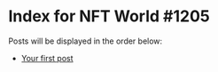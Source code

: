 # Index for NFT World #1205
Posts will be displayed in the order below:

- [Your first post](./001-first.md)

